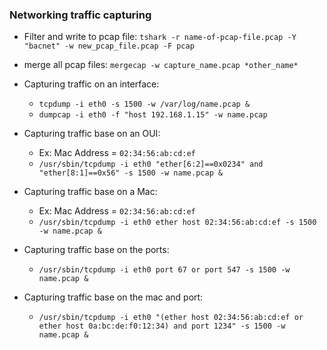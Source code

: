 ### Networking traffic capturing
- Filter and write to pcap file: `tshark -r name-of-pcap-file.pcap -Y "bacnet" -w new_pcap_file.pcap -F pcap`
- merge all pcap files: `mergecap -w capture_name.pcap *other_name*`
- Capturing traffic on an interface: 
  - `tcpdump -i eth0 -s 1500 -w /var/log/name.pcap &`
  - `dumpcap -i eth0 -f "host 192.168.1.15" -w name.pcap`

- Capturing traffic base on an OUI:
  - Ex: Mac Address = `02:34:56:ab:cd:ef`
  - `/usr/sbin/tcpdump -i eth0 "ether[6:2]==0x0234" and "ether[8:1]==0x56" -s 1500 -w name.pcap &`

- Capturing traffic base on a Mac:
  - Ex: Mac Address = `02:34:56:ab:cd:ef`
  - `/usr/sbin/tcpdump -i eth0 ether host 02:34:56:ab:cd:ef -s 1500 -w name.pcap &`

- Capturing traffic base on the ports:
  -  `/usr/sbin/tcpdump -i eth0 port 67 or port 547 -s 1500 -w name.pcap &`

- Capturing traffic base on the mac and port:
  -  `/usr/sbin/tcpdump -i eth0 "(ether host 02:34:56:ab:cd:ef or ether host 0a:bc:de:f0:12:34) and port 1234" -s 1500 -w name.pcap &`


